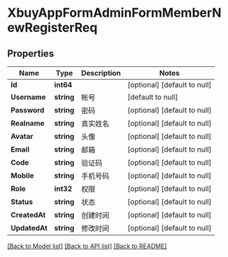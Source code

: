 # XbuyAppFormAdminFormMemberNewRegisterReq

## Properties
Name | Type | Description | Notes
------------ | ------------- | ------------- | -------------
**Id** | **int64** |  | [optional] [default to null]
**Username** | **string** | 帐号 | [default to null]
**Password** | **string** | 密码 | [optional] [default to null]
**Realname** | **string** | 真实姓名 | [optional] [default to null]
**Avatar** | **string** | 头像 | [optional] [default to null]
**Email** | **string** | 邮箱 | [optional] [default to null]
**Code** | **string** | 验证码 | [optional] [default to null]
**Mobile** | **string** | 手机号码 | [optional] [default to null]
**Role** | **int32** | 权限 | [optional] [default to null]
**Status** | **string** | 状态 | [optional] [default to null]
**CreatedAt** | **string** | 创建时间 | [optional] [default to null]
**UpdatedAt** | **string** | 修改时间 | [optional] [default to null]

[[Back to Model list]](../README.md#documentation-for-models) [[Back to API list]](../README.md#documentation-for-api-endpoints) [[Back to README]](../README.md)

